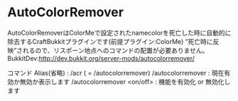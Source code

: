 AutoColorRemover
================

AutoColorRemoverはColorMeで設定されたnamecolorを死亡した時に自動的に除去するCraftBukkitプラグインです(前提プラグイン:ColorMe)
”死亡時に反映”されるので、リスポーン地点へのコマンドの配置が必要ありません。
BukkitDev:http://dev.bukkit.org/server-mods/autocolorremover/

コマンド
Alias(省略) : /acr ( = /autocolorremover)
/autocolorremover : 現在有効か無効か表示します
/autocolorremover <on/off> : 機能を有効化 or 無効化します
